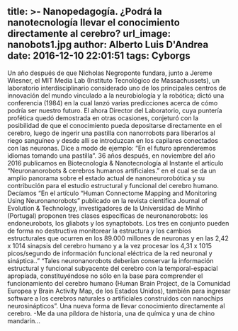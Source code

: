 
title: >-
  Nanopedagogía. ¿Podrá la nanotecnología llevar el conocimiento directamente al
  cerebro?
url_image: nanobots1.jpg
author:  Alberto Luis D'Andrea
date: 2016-12-10 22:01:51
tags: Cyborgs
---
 Un año después de que Nicholas Negroponte fundara, junto a Jereme Wiesner, el MIT Media Lab (Instituto Tecnológico de Massachussets), un laboratorio interdisciplinario considerado uno de los principales centros de innovación del mundo vinculado a la neurobiología y la robótica;  dictó una conferencia (1984) en la cual  lanzó varias predicciones acerca de cómo podría ser nuestro futuro. El ahora Director del Laboratorio, cuya puntería profética quedó demostrada en otras ocasiones, conjeturó con la posibilidad de que el conocimiento pueda depositarse directamente en el cerebro, luego de ingerir una pastilla con nanorrobots para liberarlos al riego sanguíneo y desde allí se introduzcan en los capilares conectados con  las neuronas. Dice a modo de ejemplo: “En el futuro aprenderemos idiomas tomando una pastilla”. 36 años después, en noviembre del año 2016 publicamos en Biotecnología & Nanotecnología al Instante el artículo “Neuronanorobots & cerebros humanos artificiales.” en el cual se da un amplio panorama sobre el estado actual de nanoneurorobótica y su contribución para el estudio estructural y funcional del cerebro humano. Decíamos “En el artículo “Human Connectome Mapping and Monitoring Using Neuronanorobots” publicado en la revista científica Journal of Evolution & Technology, investigadores de la Universidad de Minho (Portugal) proponen tres clases específicas de neuronanorobots: los endoneurobots, los gliabots y los synaptobots. Los tres en conjunto pueden de forma no destructiva  monitorear la estructura y los cambios estructurales que ocurren en los 89.000 millones de neuronas y en las  2,42 x 1014 sinapsis del cerebro humano y a la vez procesar los 4,31 x 1015 picos/segundo de información funcional eléctrica de la red neuronal y sináptica..” “Tales neuronanorobots deberían conservar la información estructural y funcional subyacente del cerebro con la temporal-espacial apropiada, constituyéndose no sólo en la base para comprender el funcionamiento del cerebro humano (Human Brain Project, de la Comunidad Europea y Brain Activity Map, de los Estados Unidos),  también para ingresar software a los cerebros naturales o artificiales construidos con nanochips neurosinápticos”. Una nueva forma de llevar conocimiento directamente al cerebro.
-Me da una píldora de historia,  una de química  y una de chino mandarín…
